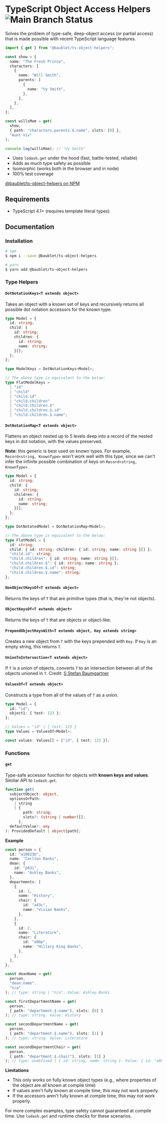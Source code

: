 # TypeScript Object Access Helpers ![Main Branch Status](https://github.com/baublet/ts-object-helpers/actions/workflows/test-and-build.yml/badge.svg)

Solves the problem of type-safe, deep-object access (or partial access) that is made possible with recent TypeScript language features.

```ts
import { get } from "@baublet/ts-object-helpers";

const show = {
  name: "The Fresh Prince",
  characters: [
    {
      name: "Will Smith",
      parents: [
        {
          name: "Vy Smith",
        },
      ],
    },
  ],
};

const willsMom = get(
  show,
  { path: "characters.parents.$.name", slots: [0] },
  "Aunt Viv"
);

console.log(willsMom); // "Vy Smith"
```

- Uses `lodash.get` under the hood (fast, battle-tested, reliable)
- Adds as much type safety as possible
- Isomorphic (works both in the browser and in node)
- 100% test coverage

[@baublet/ts-object-helpers on NPM](https://www.npmjs.com/package/@baublet/ts-object-helpers)

## Requirements

- TypeScript 4.1+ (requires template literal types)

## Documentation

### Installation

```bash
# npm
$ npm i --save @baublet/ts-object-helpers

# yarn
$ yarn add @baublet/ts-object-helpers
```

### Type Helpers

#### `DotNotationKeys<T extends object>`

Takes an object with a known set of keys and recursively returns all possible dot notation accessors for the known type.

```ts
type Model = {
  id: string;
  child: {
    id: string;
    children: {
      id: string;
      name: string;
    }[];
  };
};

type ModelKeys = DotNotationKeys<Model>;

// The above type is equivalent to the below:
type FlatModelKeys =
  | "id"
  | "child"
  | "child.id"
  | "child.children"
  | "child.children.$"
  | "child.children.$.id"
  | "child.children.$.name";
```

#### `DotNotationMap<T extends object>`

Flattens an object nested up to 5 levels deep into a record of the nested keys in dot notation, with the values preserved.

**Note:** this generic is best used on known types. For example, `Record<string, KnownType>` won't work well with this type, since we can't infer the infinite possible combination of keys on `Record<string, KnownType>`.

```ts
type Model = {
  id: string;
  child: {
    id: string;
    children: {
      id: string;
      name: string;
    }[];
  };
};

type DotNotatedModel = DotNotationMap<Model>;

// The above type is equivalent to the below:
type FlatModel = {
  id: string;
  child: { id: string; children: { id: string; name: string }[] };
  "child.id": string;
  "child.children": { id: string; name: string }[];
  "child.children.$": { id: string; name: string };
  "child.children.$.id": string;
  "child.children.$.name": string;
};
```

#### `NonObjectKeysOf<T extends object>`

Returns the keys of `T` that are primitive types (that is, they're not objects).

#### `ObjectKeysOf<T extends object>`

Returns the keys of `T` that are objects or object-like.

#### `PrependObjectKeysWith<T extends object, Key extends string>`

Creates a new object from `T` with the keys prepended with `Key`. If `Key` is an empty string, this returns `T`.

#### `UnionToIntersection<T extends object>`

If `T` is a union of objects, converts `T` to an intersection between all of the objects unioned in `T`. Credit: [S Stefan Baumgartner](https://fettblog.eu/typescript-union-to-intersection/)

#### `ValuesOf<T extends object>`

Constructs a type from all of the values of `T` as a union.

```ts
type Model = {
  id: "id";
  object1: { test: 123 };
};

// Values = "id" | { test: 123 }
type Values = ValuesOf<Model>;

const values: Values[] = ["id", { test: 123 }];
```

### Functions

#### `get`

Type-safe accessor function for objects with **known keys and values**. Similar API to `lodash.get`.

```ts
function get(
  subjectObject: object,
  optionsOrPath:
    | string
    | {
        path: string;
        slots?: (string | number)[];
      },
  defaultValue?: any
): ProvidedDefault | object[path];
```

**Example**

```ts
const person = {
  id: "a10023b",
  name: "Carlton Banks",
  dean: {
    id: "p93i",
    name: "Ashley Banks",
  },
  departments: [
    {
      id: 1,
      name: "History",
      chair: {
        id: "a43c",
        name: "Vivian Banks",
      },
    },
    {
      id: 2,
      name: "Literature",
      chair: {
        id: "a88p",
        name: "Hillary King Banks",
      },
    },
  ],
};

const deanName = get(
  person,
  "dean.name".
  "n/a"
); // type: string | "n/a". Value: Ashley Banks

const firstDepartmentName = get(
  person,
  { path: "department.$.name"), slots: [0] }
); // type: string. Value: History

const secondDepartmentName = get(
  person,
  { path: "department.$.name"), slots: [1] }
); // type: string. Value: Literature

const secondDepartmentChair = get(
  person,
  { path: "department.$.chair"), slots: [1] }
); // type: undefined | { id: string, name: string }. Value: { id: "a88p", name: "Hillary King Banks" }
```

**Limitations**

- This only works on fully known object types (e.g., where properties of the object are all known at compile time)
- If values aren't fully known at compile time, this may not work properly.
- If the accessors aren't fully known at compile time, this may not work properly.

For more complex examples, type safety cannot guaranteed at compile time. Use `lodash.get` and runtime checks for these scenarios.

